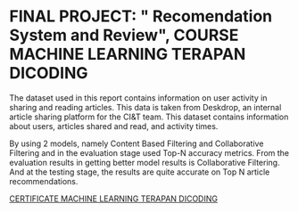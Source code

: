 # FINAL PROJECT: " Recomendation System and Review", COURSE MACHINE LEARNING TERAPAN DICODING 

The dataset used in this report contains information on user activity in sharing and reading articles. This data is taken from Deskdrop, an internal article sharing platform for the CI&T team. This dataset contains information about users, articles shared and read, and activity times.

By using 2 models, namely Content Based Filtering and Collaborative Filtering and in the evaluation stage used Top-N accuracy metrics. From the evaluation results in getting better model results is Collaborative Filtering. And at the testing stage, the results are quite accurate on Top N article recommendations.

[CERTIFICATE MACHINE LEARNING TERAPAN DICODING](https://www.dicoding.com/certificates/4EXG9J669ZRL)
